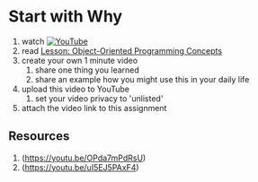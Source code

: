# Start with Why

1. watch [![YouTube](https://i.ytimg.com/vi/u4ZoJKF_VuA/default.jpg)](https://www.youtube.com/watch?v=u4ZoJKF_VuA)
1. read [Lesson: Object-Oriented Programming Concepts](https://docs.oracle.com/javase/tutorial/java/concepts/index.html)
2. create your own 1 minute video 
	1. share one thing you learned
	1. share an example how you might use this in your daily life
3. upload this video to YouTube
	1. set your video privacy to 'unlisted'
4. attach the video link to this assignment

## Resources
1. (https://youtu.be/OPda7mPdRsU)
1. (https://youtu.be/uI5EJ5PAxF4)
